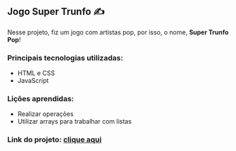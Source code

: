 ﻿
## Jogo Super Trunfo ✍

Nesse projeto, fiz um jogo com artistas pop, por isso, o nome, **Super Trunfo Pop**!

### Principais tecnologias utilizadas:
- HTML e CSS
- JavaScript

### Lições aprendidas:

- Realizar operações
- Utilizar arrays para trabalhar com listas

### Link do projeto: <a href='https://super-trunfo-pop.vercel.app/'>clique aqui</a>
